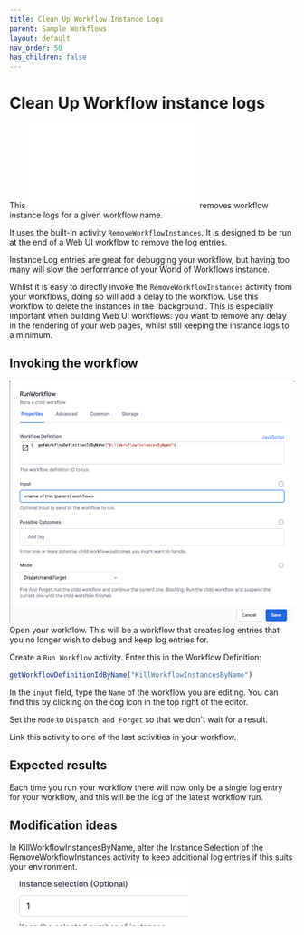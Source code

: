 ```yaml
---
title: Clean Up Workflow Instance Logs
parent: Sample Workflows
layout: default
nav_order: 50
has_children: false
---
```


# Clean Up Workflow instance logs

This ![sample workflow](./kill-workflow-instances-by-name.json) removes workflow instance logs for a given workflow name.

It uses the built-in activity `RemoveWorkflowInstances`.  It is designed to be run at the end of a Web UI workflow to remove the log entries. 

Instance Log entries are great for debugging your workflow, but having too many will slow the performance of your World of Workflows instance.

Whilst it is easy to directly invoke the  `RemoveWorkflowInstances` activity from your workflows, doing so will add a delay to the workflow.  Use this workflow to delete the instances in the 'background'.   This is especially important when building Web UI workflows: you want to remove any delay in the rendering of your web pages, whilst still keeping the instance logs to a minimum.

## Invoking the workflow

![invoke](../images/2024-11-04-10-12-40.png)
Open your workflow.  This will be a workflow that creates log entries that you no longer wish to debug and keep log entries for.

Create a `Run Workflow` activity.  Enter this in the Workflow Definition:
```js
getWorkflowDefinitionIdByName("KillWorkflowInstancesByName")
```
In the `input` field, type the `Name` of the workflow you are editing.  You can find this by clicking on the cog icon in the top right of the editor.

Set the `Mode` to `Dispatch and Forget` so that we don't wait for a result.

Link this activity to one of the last activities in your workflow.  

## Expected results
Each time you run your workflow there will now only be a single log entry for your workflow, and this will be the log of the latest workflow run.  

## Modification ideas
In KillWorkflowInstancesByName, alter the Instance Selection of the RemoveWorkflowInstances activity to keep additional log entries if this suits your environment.  
![](../images/2024-11-04-10-23-37.png)
